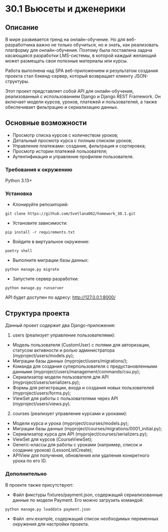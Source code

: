 # 30.1 Вьюсеты и дженерики

## Описание
В мире развивается тренд на онлайн-обучение. Но для веб-разработчика
важно не только обучиться, но и знать, как реализовать платформу для
онлайн-обучения. Поэтому была поставлена задача касающаяся разработки LMS-системы,
в которой каждый желающий может размещать свои полезные материалы или курсы.

Работа выполнена над SPA веб-приложением и результатом создания проекта стал
бэкенд-сервер, который возвращает клиенту JSON-структуры.

Этот проект представляет собой API для онлайн-обучения, реализованный с использованием
Django и Django REST Framework. Он включает модели курсов, уроков, платежей и
пользователей, а также обеспечивает фильтрацию и сериализацию данных.

## Основные возможности
* Просмотр списка курсов с количеством уроков;
* Детальный просмотр курса с полным списком уроков;
* Управление платежами: создание, фильтрация и сортировка;
* Просмотр истории платежей пользователя;
* Аутентификация и управление профилем пользователя.


### Требования к окружению
Python 3.13+

### Установка
* Клонируйте репозиторий:
```
git clone https://github.com/Svetlana062/homework_30.1.git
```
* Установите зависимости:
```
pip install -r requirements.txt
```
* Войдите в виртуальное окружение:
```
poetry shell
```
* Выполните миграции базы данных:
```
python manage.py migrate
```
* Запустите сервер разработки:
```
python manage.py runserver
```
API будет доступен по адресу: http://127.0.0.1:8000/

## Структура проекта
Данный проект содержит два Django-приложения:

1. users (реализует управление пользователями):
* Модель пользователя (CustomUser) с полями для авторизации, статусом активности и ролью
администратора (myproject/users/models.py);
* Миграции базы данных (myproject/users/migrations/);
* Команда для создания суперпользователя с предустановленными данными
(myproject/users/management/commands/csu.py);
* Сериализатор модели пользователя для API (myproject/users/serializers.py);
* Формы для регистрации, входа и создания новых пользователей (myproject/users/forms.py);
* ViewSet для работы с пользователями через API (myproject/users/views.py).

2. courses (реализует управление курсами и уроками):
* Модели курса и урока (myproject/courses/models.py);
* Миграции базы данных (myproject/courses/migrations/0001_initial.py);
* Сериализатор курса для API (myproject/courses/serializers.py);
* ViewSet для курсов (CourseViewSet);
* Generic-классы для работы с уроками (например, список и создание уроков) (LessonListCreate);
* APIView для получения, обновления или удаления конкретного урока по его ID.

### Дополнительно
В проекте также присутствуют: 
* Файл фикстуры fixtures/payment.json, содержащий сериализованные данные по модели Payment.
Его можно загрузить командой:
```
python manage.py loaddata payment.json
```
* Файл .env.example, содержащий список необходимых переменных окружения для настройки проекта.
